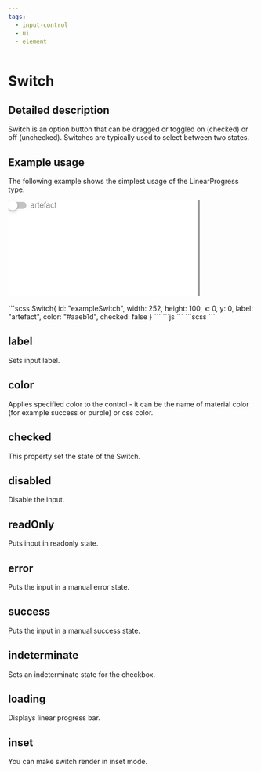 ```yaml
---
tags:
  - input-control
  - ui
  - element
---
```

# Switch

## Detailed description
Switch is an option button that can be dragged or toggled on (checked) or off (unchecked). Switches are typically used to select between two states.

## Example usage
The following example shows the simplest usage of the LinearProgress type.

![alt text](./Switch.gif)

<code-group>
<code-block title=".at" active>
```scss
Switch{  
  id: "exampleSwitch",
  width: 252,
  height: 100,
  x: 0,
  y: 0,
  label: "artefact",
  color: "#aaeb1d",
  checked: false
}
```
</code-block>

<code-block title=".atObj">
```js
```
</code-block>

<code-block title=".atStyle">
```scss
```
</code-block>
</code-group>

## label <Badge text="String" type="tip" vertical="middle"/>
Sets input label.

## color <Badge text="color" type="tip" vertical="middle"/>
Applies specified color to the control - it can be the name of material color (for example success or purple) or css color.

## checked <Badge text="bool" type="tip" vertical="middle"/>
This property set the state of the Switch.

## disabled <Badge text="bool" type="tip" vertical="middle"/>
Disable the input.

## readOnly <Badge text="bool" type="tip" vertical="middle"/>
Puts input in readonly state.

## error <Badge text="bool" type="tip" vertical="middle"/>
Puts the input in a manual error state.

## success <Badge text="bool" type="tip" vertical="middle"/>
Puts the input in a manual success state.

## indeterminate <Badge text="bool" type="tip" vertical="middle"/>
Sets an indeterminate state for the checkbox.

## loading <Badge text="bool" type="tip" vertical="middle"/>
Displays linear progress bar.

## inset <Badge text="bool" type="tip" vertical="middle"/>
You can make switch render in inset mode.
